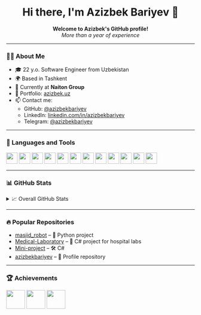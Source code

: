 <h1 align="center">Hi there, I'm Azizbek Bariyev 👋</h1>

<p align="center">
  <strong>Welcome to Azizbek's GitHub profile!</strong><br>
  <em>More than a year of experience</em>
</p>

---

### 🧑‍💻 About Me

- 🎓 22 y.o. Software Engineer from Uzbekistan
- 🌍 Based in Tashkent
- 💼 Currently at **Naiton Group**
- 🔗 Portfolio: [azizbek.uz](https://azizbek.uz)
- 📫 Contact me:
  - GitHub: [@azizbekbariyev](https://github.com/azizbekbariyev)
  - LinkedIn: [linkedin.com/in/azizbekbariyev](https://linkedin.com/in/azizbekbariyev)
  - Telegram: [@azizbekbariyev](https://t.me/azizbekbariyev)

---

### 🚀 Languages and Tools

<p align="left">
  <img src="https://cdn.jsdelivr.net/gh/devicons/devicon/icons/html5/html5-original.svg" width="30"/>
  <img src="https://cdn.jsdelivr.net/gh/devicons/devicon/icons/css3/css3-original.svg" width="30"/>
  <img src="https://cdn.jsdelivr.net/gh/devicons/devicon/icons/javascript/javascript-original.svg" width="30"/>
  <img src="https://cdn.jsdelivr.net/gh/devicons/devicon/icons/python/python-original.svg" width="30"/>
  <img src="https://cdn.jsdelivr.net/gh/devicons/devicon/icons/c/c-original.svg" width="30"/>
  <img src="https://cdn.jsdelivr.net/gh/devicons/devicon/icons/csharp/csharp-original.svg" width="30"/>
  <img src="https://cdn.jsdelivr.net/gh/devicons/devicon/icons/git/git-original.svg" width="30"/>
  <img src="https://cdn.jsdelivr.net/gh/devicons/devicon/icons/github/github-original.svg" width="30"/>
  <img src="https://cdn.jsdelivr.net/gh/devicons/devicon/icons/vscode/vscode-original.svg" width="30"/>
  <img src="https://cdn.jsdelivr.net/gh/devicons/devicon/icons/heroku/heroku-original.svg" width="30"/>
  <img src="https://cdn.jsdelivr.net/gh/devicons/devicon/icons/linux/linux-original.svg" width="30"/>
  <img src="https://cdn.jsdelivr.net/gh/devicons/devicon/icons/windows8/windows8-original.svg" width="30"/>
</p>

---

### 📊 GitHub Stats

<details>
  <summary>📈 Overall GitHub Stats</summary>
  <br>
  <img src="https://github-readme-stats.vercel.app/api?username=azizbekbariyev&show_icons=true&theme=github_dark" alt="GitHub Stats"/>
  <br>
  <img src="https://github-readme-streak-stats.herokuapp.com?user=azizbekbariyev&theme=github-dark&hide_border=false" alt="GitHub Streak"/>
</details>

---

### 🔥 Popular Repositories

- [masjid_robot](https://github.com/azizbekbariyev/masjid_robot) – 🐍 Python project
- [Medical-Laboratory](https://github.com/azizbekbariyev/Medical-Laboratory) – 🏥 C# project for hospital labs
- [Mini-project](https://github.com/azizbekbariyev/Mini-project) – 🛠️ C#
- [azizbekbariyev](https://github.com/azizbekbariyev/azizbekbariyev) – 🔧 Profile repository

---

### 🏆 Achievements

<p align="left">
  <img src="https://github.githubassets.com/images/modules/profile/achievements/pull-shark-default.png" width="50" />
  <img src="https://github.githubassets.com/images/modules/profile/achievements/yolo-default.png" width="50" />
  <img src="https://github.githubassets.com/images/modules/profile/achievements/arctic-code-vault-contributor-default.png" width="50" />
</p>
